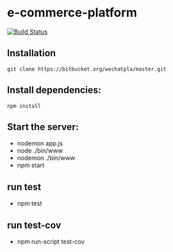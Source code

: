 # e-commerce-platform

[![Build Status](https://travis-ci.org/greengerong/qing.png?branch=master)](https://travis-ci.org/greengerong/qing)

## Installation
    git clone https://bitbucket.org/wechatpla/master.git


## Install dependencies:
    npm install

## Start the server:

*  nodemon app.js
*  node ./bin/www
*  nodemon ./bin/www
*  npm start

## run test

* npm test

## run test-cov

* npm run-script test-cov


